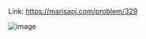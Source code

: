 Link: https://marisaoj.com/problem/329

![image](https://github.com/user-attachments/assets/d469d2ee-2ceb-43c2-b5ef-49524e603639)
